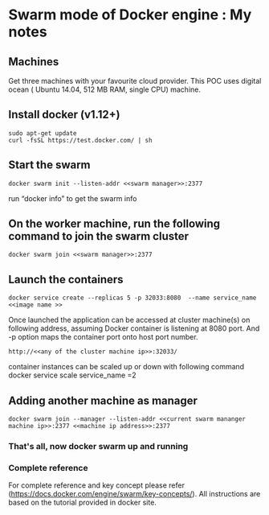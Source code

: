 # Swarm mode of Docker engine : My notes

## Machines 

  Get three machines with your favourite cloud provider. This POC uses digital ocean ( Ubuntu 14.04, 512 MB RAM, single CPU) machine. 
  
## Install docker (v1.12+)


    sudo apt-get update
    curl -fsSL https://test.docker.com/ | sh


## Start the swarm 

    docker swarm init --listen-addr <<swarm manager>>:2377

run “docker info” to get the swarm info

## On the worker machine, run the following command to join the swarm cluster 

    docker swarm join <<swarm manager>>:2377

## Launch the containers 

    docker service create --replicas 5 -p 32033:8080  --name service_name  <<image name >>

Once launched the application can be accessed at cluster machine(s) on following address, assuming Docker container is listening at 8080 port. And -p option maps the container port onto host port number. 

    http://<<any of the cluster machine ip>>:32033/

container instances can be scaled up or down with following command
docker service scale service_name =2

## Adding another machine as manager

    docker swarm join --manager --listen-addr <<current swarm mananger machine ip>>:2377 <<machine ip address>>:2377

### That's all, now docker swarm up and running 

### Complete reference

  For complete reference and key concept please refer (https://docs.docker.com/engine/swarm/key-concepts/). All instructions are based on the tutorial provided in docker site.   
